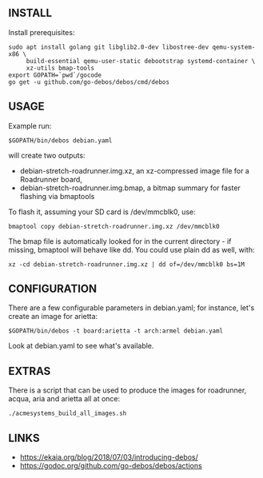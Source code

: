 INSTALL
-------

Install prerequisites:

```
sudo apt install golang git libglib2.0-dev libostree-dev qemu-system-x86 \
     build-essential qemu-user-static debootstrap systemd-container \
     xz-utils bmap-tools
export GOPATH=`pwd`/gocode
go get -u github.com/go-debos/debos/cmd/debos
```

USAGE
-----

Example run:

```
$GOPATH/bin/debos debian.yaml
```

will create two outputs:

- debian-stretch-roadrunner.img.xz, an xz-compressed image file for a Roadrunner board,
- debian-stretch-roadrunner.img.bmap, a bitmap summary for faster flashing via bmaptools

To flash it, assuming your SD card is /dev/mmcblk0, use:

```
bmaptool copy debian-stretch-roadrunner.img.xz /dev/mmcblk0
```

The bmap file is automatically looked for in the current directory - if missing, bmaptool
will behave like dd. You could use plain dd as well, with:

```
xz -cd debian-stretch-roadrunner.img.xz | dd of=/dev/mmcblk0 bs=1M
```

CONFIGURATION
-------------

There are a few configurable parameters in debian.yaml; for instance, let's
create an image for arietta:

```
$GOPATH/bin/debos -t board:arietta -t arch:armel debian.yaml
```

Look at debian.yaml to see what's available.

EXTRAS
------

There is a script that can be used to produce the images for roadrunner, acqua, aria and arietta
all at once:

```
./acmesystems_build_all_images.sh
```


LINKS
-----

- https://ekaia.org/blog/2018/07/03/introducing-debos/
- https://godoc.org/github.com/go-debos/debos/actions
